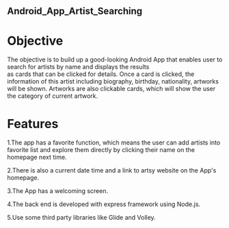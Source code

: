 ## Android_App_Artist_Searching

# Objective

The objective is to build up a good-looking Android App that enables user to search for artists by name and displays the results       
as cards that can be clicked for details. Once a card is clicked, the information of this artist including biography, birthday, nationality, artworks
will be shown. Artworks are also clickable cards, which will show the user the category of current artwork.

# Features
1.The app has a favorite function, which means the user can add artists into favorite list and explore them directly by clicking their name on the homepage next time.

2.There is also a current date time and a link to artsy website on the App's homepage.

3.The App has a welcoming screen. 

4.The back end is developed with express framework using Node.js.

5.Use some third party libraries like Glide and Volley.
